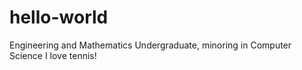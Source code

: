 # hello-world

Engineering and Mathematics Undergraduate, minoring in Computer Science
I love tennis!
